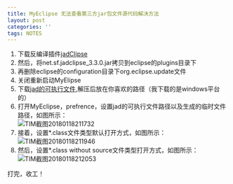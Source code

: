 ```yaml
---
title: MyEclipse 无法查看第三方jar包文件源代码解决方法
layout: post
categories: ''
tags: NOTES
---
```

1. 下载反编译插件[jadClipse](https://sourceforge.net/projects/jadclipse/files/)
2. 然后，将net.sf.jadclipse_3.3.0.jar拷贝到eclipse的plugins目录下
3. 再删除eclipse的configuration目录下org.eclipse.update文件
4. 关闭重新启动MyElipse
5. 下载[jad的可执行文件](http://varaneckas.com/jad/ ),解压后放在你喜欢的路径（我下载的是windows平台的）
6. 打开MyEclipse，prefrence，设置jad的可执行文件路径以及生成的临时文件路径，如图所示：  
![TIM截图20180118211732](http://p1vuoao0b.bkt.clouddn.com/JekyllWriter/TIM截图20180118211732.png)
8. 接着，设置*.class文件类型默认打开方式，如图所示：  
![TIM截图20180118211946](http://p1vuoao0b.bkt.clouddn.com/JekyllWriter/TIM截图20180118211946.png)
9. 然后，设置*.class without source文件类型打开方式，如图所示：  
![TIM截图20180118212053](http://p1vuoao0b.bkt.clouddn.com/JekyllWriter/TIM截图20180118212053.png)

打完，收工！